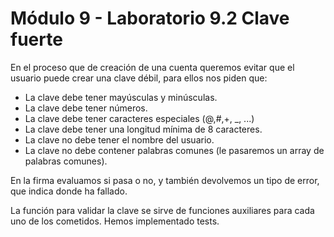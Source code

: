 # Módulo 9 - Laboratorio 9.2 Clave fuerte

En el proceso que de creación de una cuenta queremos evitar que el usuario puede crear una clave débil, para ellos nos piden que:

- La clave debe tener mayúsculas y minúsculas.
- La clave debe tener números.
- La clave debe tener caracteres especiales (@,#,+, \_, ...)
- La clave debe tener una longitud mínima de 8 caracteres.
- La clave no debe tener el nombre del usuario.
- La clave no debe contener palabras comunes (le pasaremos un array de palabras comunes).

En la firma evaluamos si pasa o no, y también devolvemos un tipo de error, que indica donde ha fallado.

La función para validar la clave se sirve de funciones auxiliares para cada uno de los cometidos.
Hemos implementado tests.
